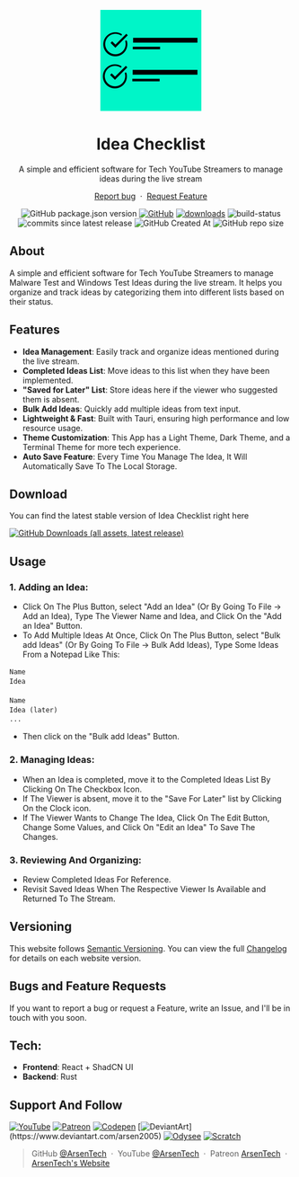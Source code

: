 <p align="center">
     <img src=".github/readme-logo.png">
</p>
<h1 align="center">Idea Checklist</h3>
<p align="center">A simple and efficient software for Tech YouTube Streamers to manage ideas during the live stream</p>
<p align="center">
     <a href="https://github.com/ArsenTech/idea-checklist/issues/new?assignees=&labels=&template=bug_report.md&title=">Report bug</a>
     &nbsp;&middot;&nbsp;
     <a href="https://github.com/ArsenTech/idea-checklist/issues/new?assignees=&labels=&template=feature_request.md&title=">Request Feature</a>
</p>
<p align="center">
<img alt="GitHub package.json version" src="https://img.shields.io/github/package-json/v/ArsenTech/idea-checklist?style=for-the-badge">
<a href="https://github.com/ArsenTech/idea-checklist/blob/main/LICENSE.md"><img alt="GitHub" src="https://img.shields.io/github/license/ArsenTech/idea-checklist?color=%2322b455&style=for-the-badge"></a>
<a href="https://github.com/ArsenTech/idea-checklist/releases"><img src="https://img.shields.io/github/downloads/ArsenTech/idea-checklist/total?style=for-the-badge&label=Total%20Downloads&color=%2322b455" alt="downloads"></a>
<img src="https://img.shields.io/github/actions/workflow/status/ArsenTech/idea-checklist/main.yml?style=for-the-badge&color=%2322b455" alt="build-status">
<img alt="commits since latest release" src="https://img.shields.io/github/commits-since/ArsenTech/idea-checklist/latest?style=for-the-badge&color=%2322b455&label=Commits%20since%20latest%20version">
<img alt="GitHub Created At" src="https://img.shields.io/github/created-at/ArsenTech/idea-checklist?style=for-the-badge">
<img alt="GitHub repo size" src="https://img.shields.io/github/repo-size/ArsenTech/idea-checklist?style=for-the-badge">
</p>

## About
A simple and efficient software for Tech YouTube Streamers to manage Malware Test and Windows Test Ideas during the live stream. It helps you organize and track ideas by categorizing them into different lists based on their status.

## Features
- **Idea Management**: Easily track and organize ideas mentioned during the live stream.
- **Completed Ideas List**: Move ideas to this list when they have been implemented.
- **"Saved for Later" List**: Store ideas here if the viewer who suggested them is absent.
- **Bulk Add Ideas**: Quickly add multiple ideas from text input.
- **Lightweight & Fast**: Built with Tauri, ensuring high performance and low resource usage.
- **Theme Customization**: This App has a Light Theme, Dark Theme, and a Terminal Theme for more tech experience.
- **Auto Save Feature**: Every Time You Manage The Idea, It Will Automatically Save To The Local Storage.

## Download
You can find the latest stable version of Idea Checklist right here

[![GitHub Downloads (all assets, latest release)](https://img.shields.io/github/downloads/ArsenTech/idea-checklist/latest/total?style=for-the-badge&label=Download&color=%2322b455)](https://github.com/ArsenTech/idea-checklist/releases/latest)

## Usage
### 1. Adding an Idea:
- Click On The Plus Button, select "Add an Idea" (Or By Going To File -> Add an Idea), Type The Viewer Name and Idea, and Click On the "Add an Idea" Button.
- To Add Multiple Ideas At Once, Click On The Plus Button, select "Bulk add Ideas" (Or By Going To File -> Bulk Add Ideas), Type Some Ideas From a Notepad Like This:
```txt
Name
Idea

Name
Idea (later)
...
```
- Then click on the "Bulk add Ideas" Button.

### 2. Managing Ideas:
- When an Idea is completed, move it to the Completed Ideas List By Clicking On The Checkbox Icon.
- If The Viewer is absent, move it to the "Save For Later" list by Clicking On the Clock icon.
- If The Viewer Wants to Change The Idea, Click On The Edit Button, Change Some Values, and Click On "Edit an Idea" To Save The Changes.

### 3. Reviewing And Organizing:
- Review Completed Ideas For Reference.
- Revisit Saved Ideas When The Respective Viewer Is Available and Returned To The Stream.

## Versioning
This website follows [Semantic Versioning](https://semver.org/). You can view the full [Changelog](https://github.com/ArsenTech/idea-checklist/blob/main/CHANGELOG.md) for details on each website version.

## Bugs and Feature Requests
If you want to report a bug or request a Feature, write an Issue, and I'll be in touch with you soon.

## Tech:
- **Frontend**: React + ShadCN UI
- **Backend**: Rust

## Support And Follow
[![YouTube](https://img.shields.io/badge/ArsenTech%20-222222.svg?&style=for-the-badge&logo=YouTube&logoColor=%23FF0000)](https://www.youtube.com/channel/UCrtH0g6NE8tW5VIEgDySYtg)
[![Patreon](https://img.shields.io/badge/-ArsenTech-222222?style=for-the-badge&logo=patreon&logoColor=white)](https://www.patreon.com/arsentech)
[![Codepen](https://img.shields.io/badge/-ArsenTech-222222?style=for-the-badge&logo=codepen&logoColor=white)](https://codepen.io/ArsenTech)
[![DeviantArt](https://img.shields.io/badge/-Arsen2005-222222?style=for-the-badge&logo=deviantart&logoColor=05cc46")](https://www.deviantart.com/arsen2005)
[![Odysee](https://img.shields.io/badge/-ArsenTech-222222?style=for-the-badge&logo=odysee&logoColor=FA9626)](https://odysee.com/@ArsenTech)
[![Scratch](https://img.shields.io/badge/-ArsenTech-222222?style=for-the-badge&logo=scratch&logoColor=orange)](https://scratch.mit.edu/users/ArsenTech/)

> GitHub [@ArsenTech](https://github.com/ArsenTech) &nbsp;&middot;&nbsp;
> YouTube [@ArsenTech](https://youtube.com/@ArsenTech) &nbsp;&middot;&nbsp;
> Patreon [ArsenTech](https://www.patreon.com/ArsenTech) &nbsp;&middot;&nbsp;
> [ArsenTech's Website](https://arsentech.github.io)

